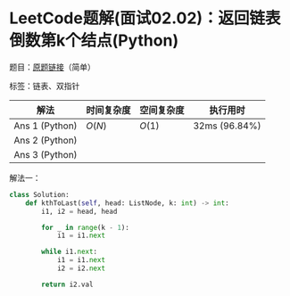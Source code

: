 # LeetCode题解(面试02.02)：返回链表倒数第k个结点(Python)

题目：[原题链接](https://leetcode-cn.com/problems/kth-node-from-end-of-list-lcci/)（简单）

标签：链表、双指针

| 解法           | 时间复杂度 | 空间复杂度 | 执行用时      |
| -------------- | ---------- | ---------- | ------------- |
| Ans 1 (Python) | $O(N)$     | $O(1)$     | 32ms (96.84%) |
| Ans 2 (Python) |            |            |               |
| Ans 3 (Python) |            |            |               |

解法一：

```python
class Solution:
    def kthToLast(self, head: ListNode, k: int) -> int:
        i1, i2 = head, head

        for _ in range(k - 1):
            i1 = i1.next

        while i1.next:
            i1 = i1.next
            i2 = i2.next

        return i2.val
```